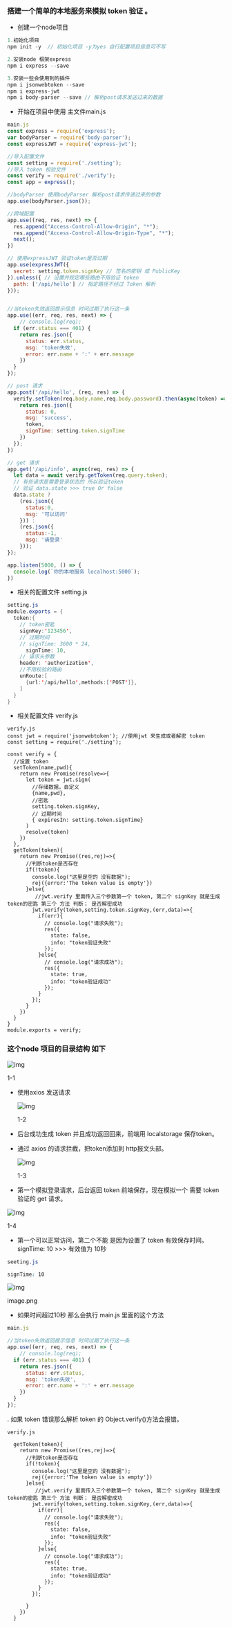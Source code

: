 ### 搭建一个简单的本地服务来模拟 token 验证 。

- 创建一个node项目



```kotlin
1.初始化项目
npm init -y  // 初始化项目 -y为yes 自行配置项目信息可不写

2.安装node 框架express
npm i express --save

3.安装一些会使用到的插件
npm i jsonwebtoken --save
npm i express-jwt
npm i body-parser --save // 解析post请求发送过来的数据
```

- 开始在项目中使用 主文件main.js



```js
main.js 
const express = require('express');
var bodyParser = require('body-parser');
const expressJWT = require('express-jwt');

//导入配置文件
const setting = require('./setting');
//导入 token 校验文件
const verify = require('./verify');
const app = express();

//bodyParser 使用bodyParser 解析post请求传递过来的参数
app.use(bodyParser.json());

//跨域配置
app.use((req, res, next) => {
  res.append("Access-Control-Allow-Origin", "*");
  res.append("Access-Control-Allow-Origin-Type", "*");
  next();
})

// 使用expressJWT 验证token是否过期
app.use(expressJWT({
  secret: setting.token.signKey // 签名的密钥 或 PublicKey
}).unless({ // 设置并规定哪些路由不用验证 token
  path: ['/api/hello'] // 指定路径不经过 Token 解析
}));


//当token失效返回提示信息 时间过期了执行这一条
app.use((err, req, res, next) => {
    // console.log(req);
  if (err.status === 401) {
    return res.json({
      status: err.status,
      msg: 'token失效',
      error: err.name + ':' + err.message
    })
  }
});

// post 请求
app.post('/api/hello', (req, res) => {
  verify.setToken(req.body.name,req.body.password).then(async(token) => {
    return res.json({
      status: 0,
      msg: 'success',
      token,
      signTime: setting.token.signTime
    })
  });
})

// get 请求
app.get('/api/info', async(req, res) => {
  let data = await verify.getToken(req.query.token);
  // 有些请求是需要登录状态的 所以验证token
  // 验证 data.state >>> true Or false
  data.state ?
    (res.json({
      status:0,
      msg: '可以访问'
    })) :
    (res.json({
      status:-1,
      msg: '请登录'
    }));
});

app.listen(5000, () => {
  console.log(`你的本地服务 localhost:5000`);
})
```

- 相关的配置文件  setting.js



```java
setting.js
module.exports = {
  token:{
    // token密匙
    signKey:'123456',
    // 过期时间
    // signTime: 3600 * 24,
      signTime: 10,
    // 请求头参数
    header: 'authorization',
    //不用校验的路由
    unRoute:[
      {url:'/api/hello',methods:['POST']},
    ]
  }
}
```

- 相关配置文件   verify.js



```tsx
verify.js
const jwt = require('jsonwebtoken'); //使用jwt 来生成或者解密 token
const setting = require('./setting');

const verify = {
  //设置 token
  setToken(name,pwd){
    return new Promise(resolve=>{
      let token = jwt.sign(
        //存储数据，自定义
        {name,pwd},
        //密匙
        setting.token.signKey,
        // 过期时间
        { expiresIn: setting.token.signTime}
      )
      resolve(token)
    })
  },
  getToken(token){
    return new Promise((res,rej)=>{
      //判断token是否存在
      if(!token){
        console.log("这里是空的 没有数据");
        rej({error:'The token value is empty'})
      }else{
         //jwt.verify 里面传入三个参数第一个 token, 第二个 signKey 就是生成token的密匙 第三个 方法 判断； 是否解密成功
        jwt.verify(token,setting.token.signKey,(err,data)=>{
          if(err){
            // console.log("请求失败");
            res({
              state: false,
              info: "token验证失败"
            });
          }else{
            // console.log("请求成功");
            res({
              state: true,
              info: "token验证成功"
            });
          }
        });
      }
    })
  }
}
module.exports = verify;
```

### 这个node 项目的目录结构 如下

![img](https:////upload-images.jianshu.io/upload_images/19846395-e46e5d22a0093279.png?imageMogr2/auto-orient/strip|imageView2/2/w/459/format/webp)

1-1

- 使用axios 发送请求

  ![img](https:////upload-images.jianshu.io/upload_images/19846395-2d6ee644d50966f4.png?imageMogr2/auto-orient/strip|imageView2/2/w/813/format/webp)

  1-2

- 后台成功生成 token 并且成功返回回来，前端用 localstorage 保存token。

- 通过 axios 的请求拦截，把token添加到 http报文头部。

  ![img](https:////upload-images.jianshu.io/upload_images/19846395-36489f0d5fe479c0.png?imageMogr2/auto-orient/strip|imageView2/2/w/1001/format/webp)

  1-3

- 第一个模拟登录请求，后台返回 token 前端保存，现在模拟一个 需要 token 验证的 get 请求。

![img](https:////upload-images.jianshu.io/upload_images/19846395-fced938d331eb7d7.png?imageMogr2/auto-orient/strip|imageView2/2/w/937/format/webp)

1-4

- 第一个可以正常访问，第二个不能 是因为设置了 token 有效保存时间。signTime: 10 >>> 有效值为 10秒



```css
seeting.js 

signTime: 10
```

![img](https:////upload-images.jianshu.io/upload_images/19846395-8e54bc598aaae1bc.png?imageMogr2/auto-orient/strip|imageView2/2/w/606/format/webp)

image.png

- 如果时间超过10秒 那么会执行 main.js 里面的这个方法



```jsx
main.js

//当token失效返回提示信息 时间过期了执行这一条
app.use((err, req, res, next) => {
    // console.log(req);
  if (err.status === 401) {
    return res.json({
      status: err.status,
      msg: 'token失效',
      error: err.name + ':' + err.message
    })
  }
});
```

. 如果 token 错误那么解析 token 的 Object.verify()方法会报错。



```tsx
verify.js

  getToken(token){
    return new Promise((res,rej)=>{
      //判断token是否存在
      if(!token){
        console.log("这里是空的 没有数据");
        rej({error:'The token value is empty'})
      }else{
         //jwt.verify 里面传入三个参数第一个 token, 第二个 signKey 就是生成token的密匙 第三个 方法 判断； 是否解密成功
        jwt.verify(token,setting.token.signKey,(err,data)=>{
          if(err){
            // console.log("请求失败");
            res({
              state: false,
              info: "token验证失败"
            });
          }else{
            // console.log("请求成功");
            res({
              state: true,
              info: "token验证成功"
            });
          }
        });

      }
    })
  }
```

